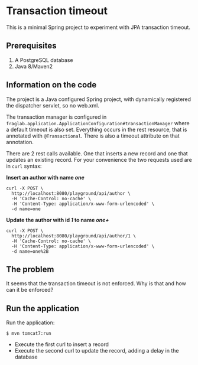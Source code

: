 # Transaction timeout

This is a minimal Spring project to experiment with JPA transaction timeout.

## Prerequisites

1. A PostgreSQL database
2. Java 8/Maven2

## Information on the code

The project is a Java configured Spring project, with dynamically registered the dispatcher servlet, so no web.xml.

The transaction manager is configured in `fraglab.application.ApplicationConfiguration#transactionManager` where
a default timeout is also set. Everything occurs in the rest resource, that is annotated with `@Transactional`. There is 
also a timeout attribute on that annotation.

There are 2 rest calls available. One that inserts a new record and one that updates an existing record. For your
convenience the two requests used are in `curl` syntax:

**Insert an author with name _one_**
```
curl -X POST \
  http://localhost:8080/playground/api/author \
  -H 'Cache-Control: no-cache' \
  -H 'Content-Type: application/x-www-form-urlencoded' \
  -d name=one
```

**Update the author with id _1_ to name _one+_**
```
curl -X POST \
  http://localhost:8080/playground/api/author/1 \
  -H 'Cache-Control: no-cache' \
  -H 'Content-Type: application/x-www-form-urlencoded' \
  -d name=one%2B
```

## The problem

It seems that the transaction timeout is not enforced. Why is that and how can it be enforced?

## Run the application

Run the application:

```
$ mvn tomcat7:run
```

- Execute the first curl to insert a record
- Execute the second curl to update the record, adding a delay in the database
